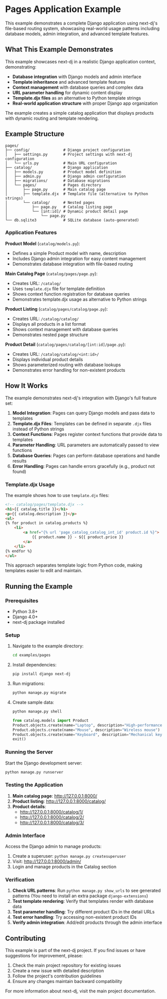# Pages Application Example

This example demonstrates a complete Django application using next-dj's file-based routing system, showcasing real-world usage patterns including database models, admin integration, and advanced template features.

## What This Example Demonstrates

This example showcases next-dj in a realistic Django application context, demonstrating:

- **Database integration** with Django models and admin interface
- **Template inheritance** and advanced template features
- **Context management** with database queries and complex data
- **URL parameter handling** for dynamic content display
- **Template.djx files** as an alternative to Python template strings
- **Real-world application structure** with proper Django app organization

The example creates a simple catalog application that displays products with dynamic routing and template rendering.

## Example Structure

```
pages/
├── config/               # Django project configuration
│   ├── settings.py       # Project settings with next-dj configuration
│   └── urls.py           # Main URL configuration
├── catalog/              # Django application
│   ├── models.py         # Product model definition
│   ├── admin.py          # Django admin configuration
│   ├── migrations/       # Database migrations
│   └── pages/            # Pages directory
│       ├── page.py       # Main catalog page
│       ├── template.djx  # Template file (alternative to Python strings)
│       └── catalog/      # Nested pages
│           ├── page.py   # Catalog listing page
│           └── [int:id]/ # Dynamic product detail page
│               └── page.py
└── db.sqlite3            # SQLite database (auto-generated)
```

### Application Features

**Product Model** (`catalog/models.py`):
- Defines a simple Product model with name, description
- Includes Django admin integration for easy content management
- Demonstrates database integration with file-based routing

**Main Catalog Page** (`catalog/pages/page.py`):
- Creates URL: `/catalog/`
- Uses `template.djx` file for template definition
- Shows context function registration for database queries
- Demonstrates template.djx usage as alternative to Python strings

**Product Listing** (`catalog/pages/catalog/page.py`):
- Creates URL: `/catalog/catalog/`
- Displays all products in a list format
- Shows context management with database queries
- Demonstrates nested page structure

**Product Detail** (`catalog/pages/catalog/[int:id]/page.py`):
- Creates URL: `/catalog/catalog/<int:id>/`
- Displays individual product details
- Shows parameterized routing with database lookups
- Demonstrates error handling for non-existent products

## How It Works

The example demonstrates next-dj's integration with Django's full feature set:

1. **Model Integration**: Pages can query Django models and pass data to templates
2. **Template.djx Files**: Templates can be defined in separate `.djx` files instead of Python strings
3. **Context Functions**: Pages register context functions that provide data to templates
4. **Parameter Handling**: URL parameters are automatically passed to view functions
5. **Database Queries**: Pages can perform database operations and handle results
6. **Error Handling**: Pages can handle errors gracefully (e.g., product not found)

### Template.djx Usage

The example shows how to use `template.djx` files:

```html
<!-- catalog/pages/template.djx -->
<h1>{{ catalog.title }}</h1>
<p>{{ catalog.description }}</p>
<ul>
{% for product in catalog.products %}
    <li>
        <a href="{% url 'page_catalog_catalog_int_id' product.id %}">
            {{ product.name }} - ${{ product.price }}
        </a>
    </li>
{% endfor %}
</ul>
```

This approach separates template logic from Python code, making templates easier to edit and maintain.

## Running the Example

### Prerequisites

- Python 3.8+
- Django 4.0+
- next-dj package installed

### Setup

1. Navigate to the example directory:
   ```bash
   cd examples/pages
   ```

2. Install dependencies:
   ```bash
   pip install django next-dj
   ```

3. Run migrations:
   ```bash
   python manage.py migrate
   ```

4. Create sample data:
   ```bash
   python manage.py shell
   ```
   ```python
   from catalog.models import Product
   Product.objects.create(name="Laptop", description="High-performance laptop")
   Product.objects.create(name="Mouse", description="Wireless mouse")
   Product.objects.create(name="Keyboard", description="Mechanical keyboard")
   exit()
   ```

### Running the Server

Start the Django development server:
```bash
python manage.py runserver
```

### Testing the Application

1. **Main catalog page**: http://127.0.0.1:8000/
2. **Product listing**: http://127.0.0.1:8000/catalog/
3. **Product details**: 
   - http://127.0.0.1:8000/catalog/1/
   - http://127.0.0.1:8000/catalog/2/
   - http://127.0.0.1:8000/catalog/3/

### Admin Interface

Access the Django admin to manage products:
1. Create a superuser: `python manage.py createsuperuser`
2. Visit: http://127.0.0.1:8000/admin/
3. Login and manage products in the Catalog section

### Verification

1. **Check URL patterns**: Run `python manage.py show_urls` to see generated patterns (You need to install an extra package `django-extensions`)
2. **Test template rendering**: Verify that templates render with database data
3. **Test parameter handling**: Try different product IDs in the detail URLs
4. **Test error handling**: Try accessing non-existent product IDs
5. **Verify admin integration**: Add/edit products through the admin interface

## Contributing

This example is part of the next-dj project. If you find issues or have suggestions for improvement, please:

1. Check the main project repository for existing issues
2. Create a new issue with detailed description
3. Follow the project's contribution guidelines
4. Ensure any changes maintain backward compatibility

For more information about next-dj, visit the main project documentation.

